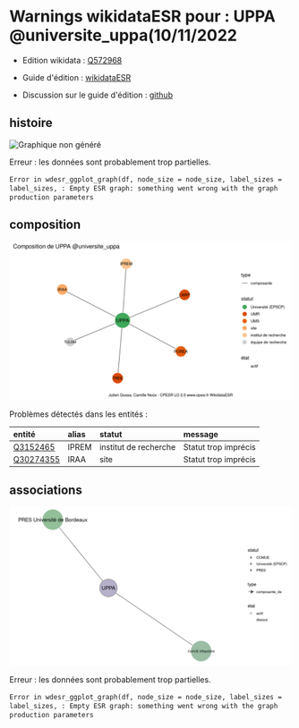 Warnings wikidataESR pour : UPPA @universite_uppa(10/11/2022
================

- Edition wikidata : [Q572968](https://www.wikidata.org/wiki/Q572968)
- Guide d'édition : [wikidataESR](https://github.com/cpesr/wikidataESR/)

- Discussion sur le guide d'édition : [github](https://github.com/cpesr/wikidataESR/issues)



## histoire 

![Graphique non généré](Q572968-histoire.png) 

 


Erreur : les données sont probablement trop partielles.
```
Error in wdesr_ggplot_graph(df, node_size = node_size, label_sizes = label_sizes, : Empty ESR graph: something went wrong with the graph production parameters

``` 



## composition 

![Graphique non généré](Q572968-composition.png) 

Problèmes détectés dans les entités :

|entité                                               |alias |statut                |message              |
|:----------------------------------------------------|:-----|:---------------------|:--------------------|
|[Q3152465](https://www.wikidata.org/wiki/Q3152465)   |IPREM |institut de recherche |Statut trop imprécis |
|[Q30274355](https://www.wikidata.org/wiki/Q30274355) |IRAA  |site                  |Statut trop imprécis |

 



## associations 

![Graphique non généré](Q572968-associations.png) 

 


Erreur : les données sont probablement trop partielles.
```
Error in wdesr_ggplot_graph(df, node_size = node_size, label_sizes = label_sizes, : Empty ESR graph: something went wrong with the graph production parameters

``` 

